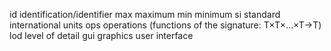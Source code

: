 id		identification/identifier
max		maximum
min		minimum
si		standard international units
ops 	operations (functions of the signature: T×T×…×T→T)
lod		level of detail
gui		graphics user interface